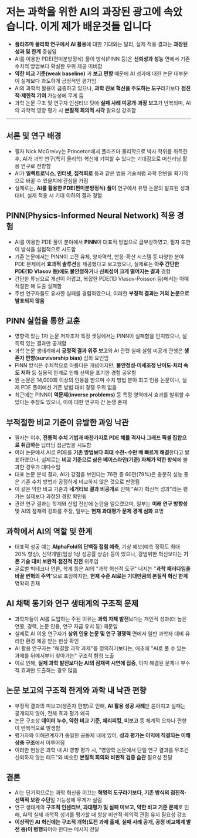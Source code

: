# 저는 과학을 위한 AI의 과장된 광고에 속았습니다. 이게 제가 배운것들 입니다


* **플라즈마 물리학 연구에서 AI 활용**에 대한 기대와는 달리, 실제 적용 결과는 **과장된 성과 및 한계** 중심임
* AI를 이용한 PDE(편미분방정식) 풀이 방식(PINN 등)은 **신뢰성과 성능** 면에서 기존 수치적 방법보다 확실한 우위 제공 미비함
* **약한 비교 기준(weak baseline)** 과 **보고 편향** 때문에 AI 성과에 대한 논문 대부분이 실제보다 과도하게 긍정적인 평가임
* AI의 과학적 활용이 급증하고 있으나, **과학 진보 혁신을 주도하는 도구**라기보다 **점진적·제한적 기여** 가능성에 무게 둠
* 과학 논문 구조 및 연구자 인센티브 탓에 **실패 사례 미공개·과장 보고**가 반복되며, AI의 과학적 영향 평가 시 **본질적 회의적 시각** 필요성 강조함

---

서론 및 연구 배경
----------

* 필자 Nick McGreivy는 Princeton에서 플라즈마 물리학으로 박사 학위를 취득한 후, AI가 과학 연구(특히 물리학) 혁신에 기여할 수 있다는 기대감으로 머신러닝 활용 연구로 전향함
* AI가 **일렉트로닉스, 인터넷, 집적회로** 등과 같은 범용 기술처럼 과학 전반을 획기적으로 바꿀 수 있을지에 관심을 가짐
* 실제로는, **AI를 활용한 PDE(편미분방정식) 풀이** 연구에서 유명 논문의 발표된 성과 대비, 실제 적용 시 기대 이하의 결과 경험

PINN(Physics-Informed Neural Network) 적용 경험
-------------------------------------------

* AI를 이용한 PDE 풀이 분야에서 **PINN**이 대표적 방법으로 급부상하였고, 필자 또한 이 방식을 실험적으로 시도함
* 기존 논문에서는 PINN이 고전 유체, 양자역학, 반응-확산 시스템 등 다양한 분야 PDE 문제에서 **효과적 솔루션**을 제공했다고 보고했으나, 실제로는 **아주 간단한 PDE(1D Vlasov 등)에도 불안정하거나 신뢰성이 크게 떨어지는 결과** 경험
* 간단한 튜닝으로 개선이 어렵고, 복잡한 PDE(1D Vlasov-Poisson 등)에서는 아예 적절한 해 도출 실패함
* 주변 연구자들도 유사한 실패를 경험하였으나, 이러한 **부정적 결과는 거의 논문으로 발표되지 않음**

PINN 실험을 통한 교훈
--------------

* 영향력 있는 1차 논문 저자조차 특정 셋팅에서는 PINN이 실패함을 인지했으나, 설득력 있는 결과만 공개함
* 과학 논문 생태계에서 **긍정적 결과 위주 보고**와 AI 관련 실패 실험 미공개 관행은 **생존자 편향(survivorship bias)** 심화 요인임
* PINN 방식은 수치적으로 아름다운 개념이지만, **불안정성·미세조정 난이도·처리 속도 저하** 등 실용적 한계로 인해 선택을 포기한 경험 공유함
* 원 논문은 14,000회 이상의 인용을 받으며 수치 방법 분야 최고 인용 논문이나, 실제 PDE 풀이에선 기존 방법 대비 경쟁 우위 없음
* 최근에는 PINN이 **역문제(inverse problems)** 등 특정 영역에서 효과를 발휘할 수 있다는 주장도 있으나, 이에 대한 연구자 간 논쟁 존재

부적절한 비교 기준이 유발한 과잉 낙관
---------------------

* 필자는 이후, **전통적 수치 기법과 마찬가지로 PDE 해를 격자나 그래프 픽셀 집합으로 취급하는** 딥러닝 접근법을 시도함
* 여러 논문에서 AI로 PDE를 **기존 방법보다 최대 수천~수만 배 빠르게 해결**한다고 발표하였으나, 실제로는 **비교 기준으로 삼은 베이스라인(기준) 자체가 약한 방식**에 불과한 경우가 대다수임
* 대표 논문 분석 결과, AI가 강점을 보인다는 76편 중 60편(79%)은 충분히 성능 좋은 기존 수치 방법과 공정하게 비교하지 않은 것으로 판명됨
* 이 같은 약한 비교 기준과 **네거티브 결과 비공개**로 인해 "AI가 혁신적 성과"라는 평가는 실제보다 과장된 경향 확인됨
* 관련 연구 결과는 학계와 산업 전반에 논란을 일으켰으며, 일부는 **미래 연구 방향성** 및 AI의 잠재력 강화를 주장, 일부는 **현재 과대평가 문제 경계 심화** 표명

과학에서 AI의 역할 및 한계
----------------

* 대표적 성공 예는 **AlphaFold의 단백질 접힘 예측**, 기상 예보(예측 정확도 최대 20% 향상), 신약개발(임상 1상 성공률 상승) 등이 있으나, 광범위한 혁신보다는 **기존 기술 대비 보완적·점진적 진전** 위주임
* 글로벌 빅테크나 언론, 학계 등은 AI의 "과학 혁신적 도구" 내지는 "**과학 패러다임을 바꿀 변혁의 주역**"으로 포장하지만, **현재 수준 AI로는 기대만큼의 본질적 혁신 한계** 명확히 존재

AI 채택 동기와 연구 생태계의 구조적 문제
------------------------

* 과학자들이 AI를 도입하는 주된 이유는 **과학 자체 발전**보다는 개인적 성과(더 높은 연봉, 경력, 논문 인용, 연구 자금 유치 등) 때문임
* 실제로 AI 이용 연구자가 **상위 인용 논문 및 연구 경쟁력** 면에서 일반 과학자 대비 유리한 환경 제공 받는 현상 확인
* AI 활용 연구자는 "해결할 과학 과제"를 정의하기보다는, 애초에 "AI로 풀 수 있는 과제를 뒤에서부터 찾아가는" 구조적 함정 노출
* 이로 인해, **실제 과학 발전보다는 AI의 잠재력 시연에 집중**, 이미 해결된 문제나 부수적 효과만 도출하는 경우 많음

논문 보고의 구조적 한계와 과학 내 낙관 편향
-------------------------

* 부정적 결과의 미보고(생존자 편향)로 인해, **AI 활용 성공 사례**만 쏟아지고 실패는 공개되지 않아, 전체 효과 평가 왜곡
* 논문 구조상 **데이터 누수, 약한 비교 기준, 체리피킹, 미보고** 등 체계적 오차나 편향이 반복적으로 발생함
* 평가자와 이해관계자가 동일한 공동체 내에 있어, **성과 평가는 이익에 직결되는 이해상충 구조**에서 이루어짐
* 이러한 현상은 과학 내 AI 영향 평가 시, "영양학 논문에서 단일 연구 결과를 무조건 신뢰하지 않는 태도"와 비슷한 **본질적 회의와 비판적 검증 습관** 필요성 전달

결론
--

* AI는 단기적으로는 과학 혁신을 이끄는 **혁명적 도구라기보다, 기존 방식의 점진적·선택적 보완 수단**일 가능성에 무게가 실림
* 연구 생태계의 **구조적 인센티브, 과대평가 및 실패 미보고, 약한 비교 기준 문제**로 인해, AI의 실제 과학적 성과를 평가할 때 항상 비판적·회의적 관점 유지 필요성 강조
* **이상적인 AI 혁신에는 구조적 개혁(도전 과제 출제, 실패 사례 공개, 공정 비교체계 발전 등)이 병행**되어야 한다는 메시지 전달
